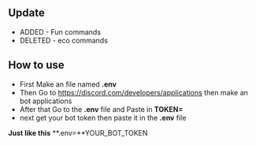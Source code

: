 ## Update
* ADDED - Fun commands
* DELETED - eco commands

## How to use
* First Make an file named **.env**
* Then Go to https://discord.com/developers/applications then make an bot applications
* After that Go to the **.env** file and Paste in **TOKEN=**
* next get your bot token then paste it in the **.env** file

**Just like this**
**.env=**YOUR_BOT_TOKEN